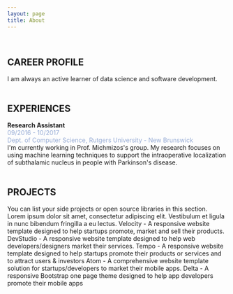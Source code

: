 ```yaml
---
layout: page
title: About
---
```


<br>

## CAREER PROFILE
I am always an active learner of data science and software development.
<br><br>


## EXPERIENCES
**Research Assistant**<br>
<span style="color:#97acd5">09/2016 - 10/2017</span><br>
<span style="color:#97acd5">Dept. of Computer Science, Rutgers University - New Brunswick</span><br>
I'm currently working in Prof. Michmizos's group. My research focuses on using machine learning techniques to support the intraoperative localization of subthalamic nucleus in people with Parkinson's disease.
<br><br>

## PROJECTS
You can list your side projects or open source libraries in this section. Lorem ipsum dolor sit amet, consectetur adipiscing elit. Vestibulum et ligula in nunc bibendum fringilla a eu lectus.
Velocity - A responsive website template designed to help startups promote, market and sell their products.
DevStudio - A responsive website template designed to help web developers/designers market their services.
Tempo - A responsive website template designed to help startups promote their products or services and to attract users & investors
Atom - A comprehensive website template solution for startups/developers to market their mobile apps.
Delta - A responsive Bootstrap one page theme designed to help app developers promote their mobile apps
